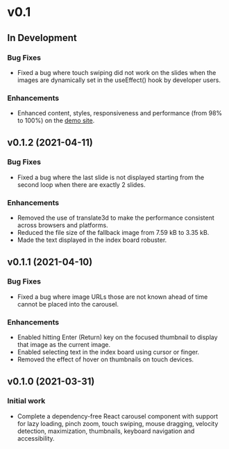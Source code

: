 # v0.1

## In Development

### Bug Fixes

- Fixed a bug where touch swiping did not work on the slides when the images are dynamically set in the useEffect() hook by developer users.

### Enhancements

- Enhanced content, styles, responsiveness and performance (from 98% to 100%) on the [demo site](https://yifanai.com/rgc).

## v0.1.2 (2021-04-11)

### Bug Fixes

- Fixed a bug where the last slide is not displayed starting from the second loop when there are exactly 2 slides.

### Enhancements
- Removed the use of translate3d to make the performance consistent across browsers and platforms.
- Reduced the file size of the fallback image from 7.59 kB to 3.35 kB.
- Made the text displayed in the index board robuster.

## v0.1.1 (2021-04-10)

### Bug Fixes

- Fixed a bug where image URLs those are not known ahead of time cannot be placed into the carousel.

### Enhancements
- Enabled hitting Enter (Return) key on the focused thumbnail to display that image as the current image.
- Enabled selecting text in the index board using cursor or finger.
- Removed the effect of hover on thumbnails on touch devices.

## v0.1.0 (2021-03-31)

### Initial work

- Complete a dependency-free React carousel component with support for lazy loading, pinch zoom, touch swiping, mouse dragging, velocity detection, maximization, thumbnails, keyboard navigation and accessibility.
